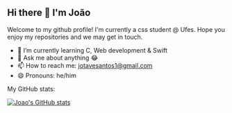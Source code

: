 ## Hi there 👋 I'm João

Welcome to my github profile! I'm currently a css student @ Ufes. Hope you enjoy my repositories and we may get in touch.

- 🌱 I’m currently learning C, Web development & Swift
- 💬 Ask me about anything 😂
- 📫 How to reach me: jotavesantos1@gmail.com
- 😄 Pronouns: he/him

My GitHub stats:

[![Joao's GitHub stats](https://github-readme-stats.vercel.app/api?username=joaosoaressantos22)](https://github.com/joaosoaressantos22/github-readme-stats)
